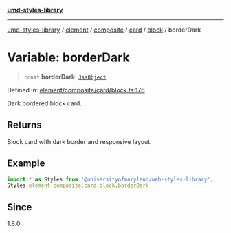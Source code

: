 [**umd-styles-library**](../../../../../../../../README.md)

***

[umd-styles-library](../../../../../../../../modules.md) / [element](../../../../../../../README.md) / [composite](../../../../../README.md) / [card](../../../README.md) / [block](../README.md) / borderDark

# Variable: borderDark

> `const` **borderDark**: [`JssObject`](../../../../../../../../utilities/namespaces/transform/type-aliases/JssObject.md)

Defined in: [element/composite/card/block.ts:176](https://github.com/UMD-Digital/design-system/blob/ed6189804bf5f4c4fcbe5325b54aac33ac48d614/packages/styles/source/element/composite/card/block.ts#L176)

Dark bordered block card.

## Returns

Block card with dark border and responsive layout.

## Example

```typescript
import * as Styles from '@universityofmaryland/web-styles-library';
Styles.element.composite.card.block.borderDark
```

## Since

1.8.0
